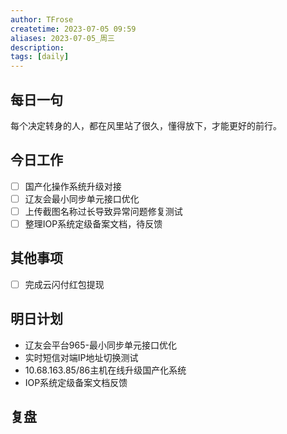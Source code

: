 ```yaml
---
author: TFrose
createtime: 2023-07-05 09:59
aliases: 2023-07-05_周三
description:
tags: [daily]
---
```


## 每日一句
每个决定转身的人，都在风里站了很久，懂得放下，才能更好的前行。

## 今日工作
- [ ] 国产化操作系统升级对接
- [ ] 辽友会最小同步单元接口优化
- [ ] 上传截图名称过长导致异常问题修复测试
- [ ] 整理IOP系统定级备案文档，待反馈

## 其他事项
- [ ] 完成云闪付红包提现

## 明日计划
- 辽友会平台965-最小同步单元接口优化
- 实时短信对端IP地址切换测试
- 10.68.163.85/86主机在线升级国产化系统
- IOP系统定级备案文档反馈

## 复盘

